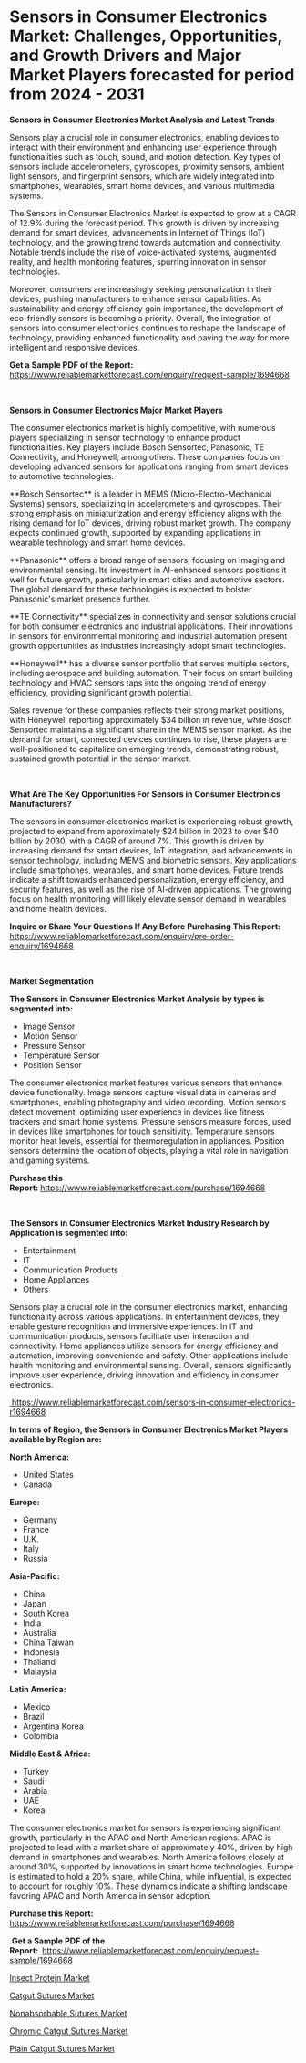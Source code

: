 <p><h1>Sensors in Consumer Electronics Market: Challenges, Opportunities, and Growth Drivers and Major Market Players forecasted for period from 2024 - 2031</h1></p><p><strong>Sensors in Consumer Electronics Market Analysis and Latest Trends</strong></p>
<p><p>Sensors play a crucial role in consumer electronics, enabling devices to interact with their environment and enhancing user experience through functionalities such as touch, sound, and motion detection. Key types of sensors include accelerometers, gyroscopes, proximity sensors, ambient light sensors, and fingerprint sensors, which are widely integrated into smartphones, wearables, smart home devices, and various multimedia systems.</p><p>The Sensors in Consumer Electronics Market is expected to grow at a CAGR of 12.9% during the forecast period. This growth is driven by increasing demand for smart devices, advancements in Internet of Things (IoT) technology, and the growing trend towards automation and connectivity. Notable trends include the rise of voice-activated systems, augmented reality, and health monitoring features, spurring innovation in sensor technologies. </p><p>Moreover, consumers are increasingly seeking personalization in their devices, pushing manufacturers to enhance sensor capabilities. As sustainability and energy efficiency gain importance, the development of eco-friendly sensors is becoming a priority. Overall, the integration of sensors into consumer electronics continues to reshape the landscape of technology, providing enhanced functionality and paving the way for more intelligent and responsive devices.</p></p>
<p><strong>Get a Sample PDF of the Report:&nbsp;</strong> <a href="https://www.reliablemarketforecast.com/enquiry/request-sample/1694668?utm_campaign=1743&utm_medium=2&utm_source=Github&utm_content=ia&utm_term=17122024&utm_id=sensors-in-consumer-electronics">https://www.reliablemarketforecast.com/enquiry/request-sample/1694668</a></p>
<p>&nbsp;</p>
<p><strong>Sensors in Consumer Electronics Major Market Players</strong></p>
<p><p>The consumer electronics market is highly competitive, with numerous players specializing in sensor technology to enhance product functionalities. Key players include Bosch Sensortec, Panasonic, TE Connectivity, and Honeywell, among others. These companies focus on developing advanced sensors for applications ranging from smart devices to automotive technologies.</p><p>**Bosch Sensortec** is a leader in MEMS (Micro-Electro-Mechanical Systems) sensors, specializing in accelerometers and gyroscopes. Their strong emphasis on miniaturization and energy efficiency aligns with the rising demand for IoT devices, driving robust market growth. The company expects continued growth, supported by expanding applications in wearable technology and smart home devices.</p><p>**Panasonic** offers a broad range of sensors, focusing on imaging and environmental sensing. Its investment in AI-enhanced sensors positions it well for future growth, particularly in smart cities and automotive sectors. The global demand for these technologies is expected to bolster Panasonic's market presence further.</p><p>**TE Connectivity** specializes in connectivity and sensor solutions crucial for both consumer electronics and industrial applications. Their innovations in sensors for environmental monitoring and industrial automation present growth opportunities as industries increasingly adopt smart technologies.</p><p>**Honeywell** has a diverse sensor portfolio that serves multiple sectors, including aerospace and building automation. Their focus on smart building technology and HVAC sensors taps into the ongoing trend of energy efficiency, providing significant growth potential.</p><p>Sales revenue for these companies reflects their strong market positions, with Honeywell reporting approximately $34 billion in revenue, while Bosch Sensortec maintains a significant share in the MEMS sensor market. As the demand for smart, connected devices continues to rise, these players are well-positioned to capitalize on emerging trends, demonstrating robust, sustained growth potential in the sensor market.</p></p>
<p>&nbsp;</p>
<p><strong>What Are The Key Opportunities For Sensors in Consumer Electronics Manufacturers?</strong></p>
<p><p>The sensors in consumer electronics market is experiencing robust growth, projected to expand from approximately $24 billion in 2023 to over $40 billion by 2030, with a CAGR of around 7%. This growth is driven by increasing demand for smart devices, IoT integration, and advancements in sensor technology, including MEMS and biometric sensors. Key applications include smartphones, wearables, and smart home devices. Future trends indicate a shift towards enhanced personalization, energy efficiency, and security features, as well as the rise of AI-driven applications. The growing focus on health monitoring will likely elevate sensor demand in wearables and home health devices.</p></p>
<p><strong>Inquire or Share Your Questions If Any Before Purchasing This Report:</strong> <a href="https://www.reliablemarketforecast.com/enquiry/pre-order-enquiry/1694668?utm_campaign=1743&utm_medium=2&utm_source=Github&utm_content=ia&utm_term=17122024&utm_id=sensors-in-consumer-electronics">https://www.reliablemarketforecast.com/enquiry/pre-order-enquiry/1694668</a></p>
<p>&nbsp;</p>
<p><strong>Market Segmentation</strong></p>
<p><strong>The Sensors in Consumer Electronics Market Analysis by types is segmented into:</strong></p>
<p><ul><li>Image Sensor</li><li>Motion Sensor</li><li>Pressure Sensor</li><li>Temperature Sensor</li><li>Position Sensor</li></ul></p>
<p><p>The consumer electronics market features various sensors that enhance device functionality. Image sensors capture visual data in cameras and smartphones, enabling photography and video recording. Motion sensors detect movement, optimizing user experience in devices like fitness trackers and smart home systems. Pressure sensors measure forces, used in devices like smartphones for touch sensitivity. Temperature sensors monitor heat levels, essential for thermoregulation in appliances. Position sensors determine the location of objects, playing a vital role in navigation and gaming systems.</p></p>
<p><strong>Purchase this Report:&nbsp;</strong><a href="https://www.reliablemarketforecast.com/purchase/1694668?utm_campaign=1743&utm_medium=2&utm_source=Github&utm_content=ia&utm_term=17122024&utm_id=sensors-in-consumer-electronics">https://www.reliablemarketforecast.com/purchase/1694668</a></p>
<p>&nbsp;</p>
<p><strong>The Sensors in Consumer Electronics Market Industry Research by Application is segmented into:</strong></p>
<p><ul><li>Entertainment</li><li>IT</li><li>Communication Products</li><li>Home Appliances</li><li>Others</li></ul></p>
<p><p>Sensors play a crucial role in the consumer electronics market, enhancing functionality across various applications. In entertainment devices, they enable gesture recognition and immersive experiences. In IT and communication products, sensors facilitate user interaction and connectivity. Home appliances utilize sensors for energy efficiency and automation, improving convenience and safety. Other applications include health monitoring and environmental sensing. Overall, sensors significantly improve user experience, driving innovation and efficiency in consumer electronics.</p></p>
<p><a href="https://www.reliablemarketforecast.com/sensors-in-consumer-electronics-r1694668?utm_campaign=1743&utm_medium=2&utm_source=Github&utm_content=ia&utm_term=17122024&utm_id=sensors-in-consumer-electronics">&nbsp;https://www.reliablemarketforecast.com/sensors-in-consumer-electronics-r1694668</a></p>
<p><strong>In terms of Region, the Sensors in Consumer Electronics Market Players available by Region are:</strong></p>
<p>
    <p> <strong> North America: </strong>
        <ul>
            <li>United States</li>
            <li>Canada</li>
        </ul>
        </p> 
    <p> <strong> Europe: </strong>
        <ul>
            <li>Germany</li>
            <li>France</li>
            <li>U.K.</li>
            <li>Italy</li>
            <li>Russia</li>
        </ul>
        </p> 
    <p> <strong> Asia-Pacific: </strong>
        <ul>
            <li>China</li>
            <li>Japan</li>
            <li>South Korea</li>
            <li>India</li>
            <li>Australia</li>
            <li>China Taiwan</li>
            <li>Indonesia</li>
            <li>Thailand</li>
            <li>Malaysia</li>
        </ul>
        </p> 
    <p> <strong> Latin America: </strong>
        <ul>
            <li>Mexico</li>
            <li>Brazil</li>
            <li>Argentina Korea</li>
            <li>Colombia</li>
        </ul>
        </p> 
    <p> <strong> Middle East & Africa: </strong>
        <ul>
            <li>Turkey</li>
            <li>Saudi</li>
            <li>Arabia</li>
            <li>UAE</li>
            <li>Korea</li>
        </ul>
    </p>
    </p>
<p><p>The consumer electronics market for sensors is experiencing significant growth, particularly in the APAC and North American regions. APAC is projected to lead with a market share of approximately 40%, driven by high demand in smartphones and wearables. North America follows closely at around 30%, supported by innovations in smart home technologies. Europe is estimated to hold a 20% share, while China, while influential, is expected to account for roughly 10%. These dynamics indicate a shifting landscape favoring APAC and North America in sensor adoption.</p></p>
<p><strong>Purchase this Report: </strong><a href="https://www.reliablemarketforecast.com/purchase/1694668?utm_campaign=1743&utm_medium=2&utm_source=Github&utm_content=ia&utm_term=17122024&utm_id=sensors-in-consumer-electronics">https://www.reliablemarketforecast.com/purchase/1694668</a></p>
<p>&nbsp;<strong>Get a Sample PDF of the Report:&nbsp;&nbsp;</strong><a href="https://www.reliablemarketforecast.com/enquiry/request-sample/1694668?utm_campaign=1743&utm_medium=2&utm_source=Github&utm_content=ia&utm_term=17122024&utm_id=sensors-in-consumer-electronics">https://www.reliablemarketforecast.com/enquiry/request-sample/1694668</a></p>
<p><strong></strong></p>
<p><p><a href="https://www.linkedin.com/pulse/insect-protein-market-trend-analysis-reveals-rapid-growth-usuve?utm_campaign=1743&utm_medium=2&utm_source=Github&utm_content=ia&utm_term=17122024&utm_id=sensors-in-consumer-electronics">Insect Protein Market</a></p><p><a href="https://www.linkedin.com/pulse/study-catgut-sutures-market-offeringdata-concerning-its-size-8aiue?utm_campaign=1743&utm_medium=2&utm_source=Github&utm_content=ia&utm_term=17122024&utm_id=sensors-in-consumer-electronics">Catgut Sutures Market</a></p><p><a href="https://www.linkedin.com/pulse/nonabsorbable-sutures-market-size-report-2024-2031-sales-revenue-v66qf?utm_campaign=1743&utm_medium=2&utm_source=Github&utm_content=ia&utm_term=17122024&utm_id=sensors-in-consumer-electronics">Nonabsorbable Sutures Market</a></p><p><a href="https://www.linkedin.com/pulse/chromic-catgut-sutures-industry-report-market-share-growth-trends-d4nee?utm_campaign=1743&utm_medium=2&utm_source=Github&utm_content=ia&utm_term=17122024&utm_id=sensors-in-consumer-electronics">Chromic Catgut Sutures Market</a></p><p><a href="https://www.linkedin.com/pulse/future-plain-catgut-sutures-market-trend-analysis-forecasted-xi7se?utm_campaign=1743&utm_medium=2&utm_source=Github&utm_content=ia&utm_term=17122024&utm_id=sensors-in-consumer-electronics">Plain Catgut Sutures Market</a></p></p>